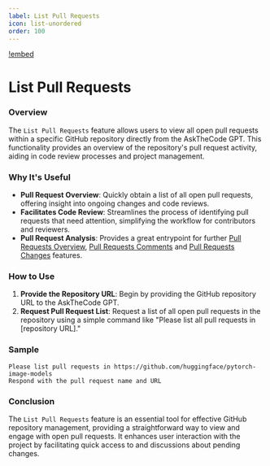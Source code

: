 ```yaml
---
label: List Pull Requests
icon: list-unordered
order: 100
---
```


[!embed](/resources/usage/pull-requests/list-all.mp4)

# List Pull Requests

### Overview

The `List Pull Requests` feature allows users to view all open pull requests within a specific GitHub repository directly from the AskTheCode GPT. This functionality provides an overview of the repository's pull request activity, aiding in code review processes and project management.

### Why It's Useful

- **Pull Request Overview**: Quickly obtain a list of all open pull requests, offering insight into ongoing changes and code reviews.
- **Facilitates Code Review**: Streamlines the process of identifying pull requests that need attention, simplifying the workflow for contributors and reviewers.
- **Pull Request Analysis**: Provides a great entrypoint for further [Pull Requests Overview](/features/pull-requests/pullrequest-overview.md), [Pull Requests Comments](/features/pull-requests/pullrequest-comments.md) and [Pull Requests Changes](/features/pull-requests/pullrequest-changes.md) features.

### How to Use

1. **Provide the Repository URL**: Begin by providing the GitHub repository URL to the AskTheCode GPT.
2. **Request Pull Request List**: Request a list of all open pull requests in the repository using a simple command like "Please list all pull requests in [repository URL]."

### Sample

```prompt
Please list pull requests in https://github.com/huggingface/pytorch-image-models
Respond with the pull request name and URL
```

### Conclusion

The `List Pull Requests` feature is an essential tool for effective GitHub repository management, providing a straightforward way to view and engage with open pull requests. It enhances user interaction with the project by facilitating quick access to and discussions about pending changes.

